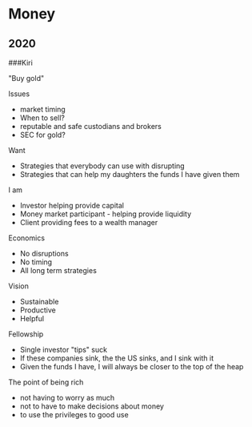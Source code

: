# Money

## 2020

###Kiri

"Buy gold"

Issues

* market timing
* When to sell?
* reputable and safe custodians and brokers
* SEC for gold?

Want

* Strategies that everybody can use with disrupting
* Strategies that can help my daughters the funds I have given them

I am

* Investor helping provide capital
* Money market participant - helping provide liquidity
* Client providing fees to a wealth manager

Economics

* No disruptions
* No timing
* All long term strategies

Vision

* Sustainable
* Productive
* Helpful

Fellowship

* Single investor "tips" suck
* If these companies sink, the the US sinks, and I sink with it
* Given the funds I have, I will always be closer to the top of the heap

The point of being rich

* not having to worry as much
* not to have to make decisions about money
* to use the privileges to good use

